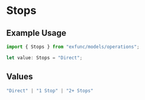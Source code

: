 # Stops

## Example Usage

```typescript
import { Stops } from "exfunc/models/operations";

let value: Stops = "Direct";
```

## Values

```typescript
"Direct" | "1 Stop" | "2+ Stops"
```